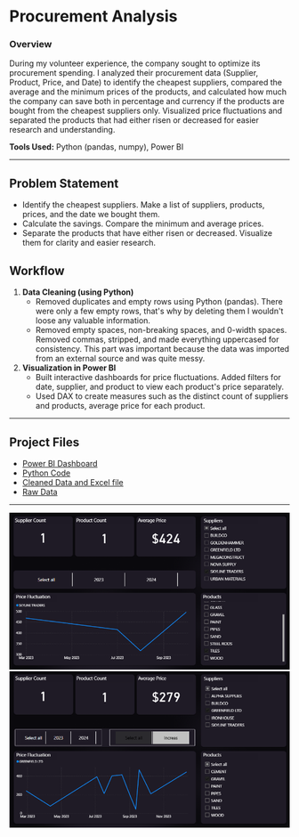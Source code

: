 # Procurement Analysis

### Overview
During my volunteer experience, the company sought to optimize its procurement spending. I analyzed their procurement data (Supplier, Product, Price, and Date) to identify the cheapest suppliers, compared the average and the minimum prices of the products, and calculated how much the company can save both in percentage and currency if the products are bought from the cheapest suppliers only. Visualized price fluctuations and separated the products that had either risen or decreased for easier research and understanding.

**Tools Used:** Python (pandas, numpy), Power BI

---

## Problem Statement
- Identify the cheapest suppliers. Make a list of suppliers, products, prices, and the date we bought them.
- Calculate the savings. Compare the minimum and average prices.
- Separate the products that have either risen or decreased. Visualize them for clarity and easier research.

## Workflow
1. **Data Cleaning (using Python)**
   - Removed duplicates and empty rows using Python (pandas). There were only a few empty rows, that's why by deleting them I wouldn't loose any valuable information.
   - Removed empty spaces, non-breaking spaces, and 0-width spaces. Removed commas, stripped, and made everything uppercased for consistency. This part was important because the data was imported from an external source and was quite messy.  
3. **Visualization in Power BI**  
   - Built interactive dashboards for price fluctuations. Added filters for date, supplier, and product to view each product's price separately.
   - Used DAX to create measures such as the distinct count of suppliers and products, average price for each product.

---

## Project Files  
- [Power BI Dashboard](Power_BI/Power_BI_Report.pbix)
- [Python Code](Python/Python_Code.ipynb)
- [Cleaned Data and Excel file](Results)
- [Raw Data](sample_dataset.xlsx)

---

![Price Fluctuation Dashboard](Power_BI/Screenshots/Price_Fluctuation.png)
![Price Increase or Decrease](Power_BI/Screenshots/Price_Increas_Decreas.png)
